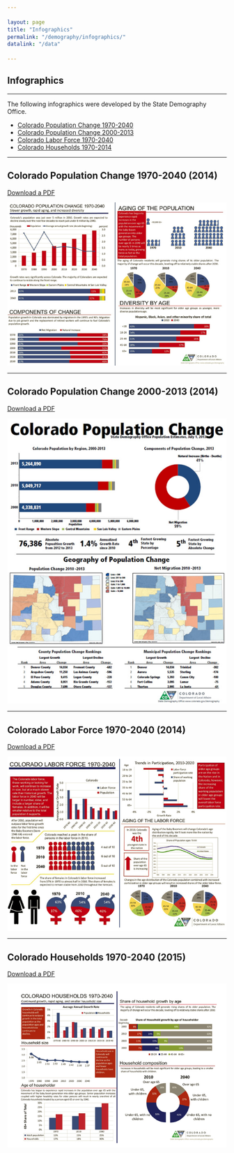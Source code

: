 ```yaml
---

layout: page
title: "Infographics"
permalink: "/demography/infographics/"
datalink: "/data"

---
```


## Infographics

- - -

The following infographics were developed by the State Demography Office.

- [Colorado Population Change 1970-2040](#a)
- [Colorado Population Change 2000-2013](#b)
- [Colorado Labor Force 1970-2040](#c)
- [Colorado Households 1970-2014](#d)


<a name="a"></a>

- - -

## Colorado Population Change 1970-2040 (2014)

[Download a PDF](https://drive.google.com/open?id=0B2oqdPZKJqK7eFVnQmJmTUc4czA)

![Colorado Population Change 1970-2040](/images/colorado-population-change-1970-2040.jpeg)


<a name="b"></a>

- - -

## Colorado Population Change 2000-2013 (2014)

[Download a PDF](https://drive.google.com/open?id=0B2oqdPZKJqK7aWx5LWJWM2FOQTQ)

![Colorado Population Change 2000-2013](/images/colorado-population-change-2000-2013.jpeg)


<a name="c"></a>

- - -

## Colorado Labor Force 1970-2040 (2014)

[Download a PDF](https://drive.google.com/open?id=0B2oqdPZKJqK7WXFSSjViVXdsbkk)

![Colorado Population Change 1970-2040](/images/colorado-labor-force-1970-2040.jpeg)


<a name="d"></a>

- - -

## Colorado Households 1970-2040 (2015)

[Download a PDF](https://drive.google.com/open?id=0B2oqdPZKJqK7UThSYUxxeC1UMkk)

![Colorado Households 1970-2040](/images/colorado-households-1970-2040.jpeg)

